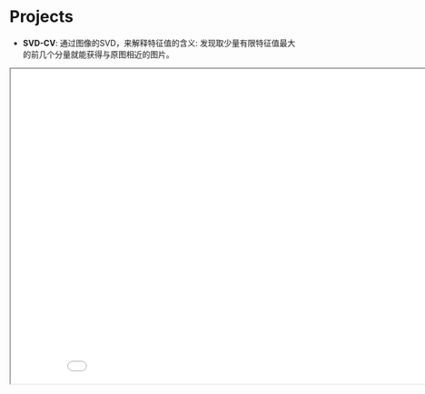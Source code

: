 # Projects

+ **SVD-CV**: 通过图像的SVD，来解释特征值的含义: 发现取少量有限特征值最大的前几个分量就能获得与原图相近的图片。


<iframe height=555 width=888 src="./SVD-CV/timg.gif">

+ **Tennis-NaiveBayes**: `sklearn.naive_bayes` 在Tennis数据集上的示例

```
Method: BernoulliNB
Gold:  [1 1 0 0 0 1 0 1 0 0 0 0 0 1]
Pred:  [1 1 0 0 0 0 0 1 0 0 0 0 0 0]
Mean Accuracy:  0.8571428571428571


Method: GaussianNB
Gold:  [1 1 0 0 0 1 0 1 0 0 0 0 0 1]
Pred:  [1 1 0 0 0 0 0 1 0 0 0 0 0 1]
Mean Accuracy:  0.9285714285714286


Method: MultinomialNB
Gold:  [1 1 0 0 0 1 0 1 0 0 0 0 0 1]
Pred:  [1 1 0 0 0 0 0 1 0 0 0 0 0 0]
Mean Accuracy:  0.8571428571428571
```
